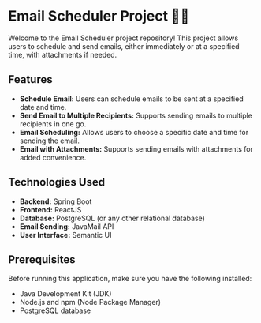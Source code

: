 # Email Scheduler Project 📧⏰

Welcome to the Email Scheduler project repository! This project allows users to schedule and send emails, either immediately or at a specified time, with attachments if needed.

## Features

- **Schedule Email:** Users can schedule emails to be sent at a specified date and time.
- **Send Email to Multiple Recipients:** Supports sending emails to multiple recipients in one go.
- **Email Scheduling:** Allows users to choose a specific date and time for sending the email.
- **Email with Attachments:** Supports sending emails with attachments for added convenience.

## Technologies Used

- **Backend:** Spring Boot
- **Frontend:** ReactJS
- **Database:** PostgreSQL (or any other relational database)
- **Email Sending:** JavaMail API
- **User Interface:** Semantic UI

## Prerequisites

Before running this application, make sure you have the following installed:

- Java Development Kit (JDK)
- Node.js and npm (Node Package Manager)
- PostgreSQL database
